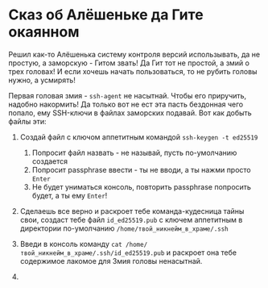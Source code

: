 # Сказ об Алёшеньке да Гите окаянном
Решил как-то Алёшенька систему контроля версий использывать, да не простую, а заморcкую - Гитом звать!
Да Гит тот не простой, а змий о трех головах! И если хочешь начать пользоваться, то не рубить головы нужно, а усмирять!

Первая головая змия - `ssh-agent` не насытнай. Чтобы его приручить, надобно накормить!
Да только вот не ест эта пасть бездонная чего попало, ему SSH-ключи в файлах заморских подавай.
Вот как добыть файлы эти:
1) Создай файл с ключом аппетитным командой `ssh-keygen -t ed25519`
    1. Попросит файл назвать - не называй, пусть по-умолчанию создается
	2. Попросит passphrase ввести - ты не вводи, а ты нажми просто `Enter`
	3. Не будет униматься консоль, повторить passphrase попросить будет, а ты ему `Enter`!
	
2) Сделаешь все верно и раскроет тебе команда-кудесница тайны свои, создаст тебе файл `id_ed25519.pub` с ключем аппетитным в директории по-умолчанию `/home/твой_никнейм_в_храме/.ssh`
3) Введи в консоль команду `cat /home/твой_никнейм_в_храме/.ssh/id_ed25519.pub` и раскроет она тебе содержимое лакомое для Змия головы ненасытнай.
4) 
	
